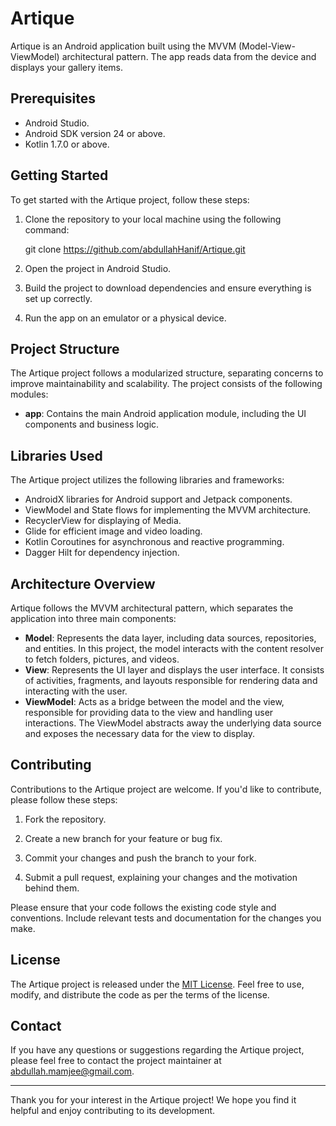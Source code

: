# Artique

Artique is an Android application built using the MVVM (Model-View-ViewModel) architectural pattern. The app reads data from the device and displays your gallery items. 

## Prerequisites

- Android Studio.
- Android SDK version 24 or above.
- Kotlin 1.7.0 or above.

## Getting Started

To get started with the Artique project, follow these steps:

1. Clone the repository to your local machine using the following command:

    git clone https://github.com/abdullahHanif/Artique.git

2. Open the project in Android Studio.

3. Build the project to download dependencies and ensure everything is set up correctly.

4. Run the app on an emulator or a physical device.

## Project Structure

The Artique project follows a modularized structure, separating concerns to improve maintainability and scalability. The project consists of the following modules:

- **app**: Contains the main Android application module, including the UI components and business logic.

## Libraries Used

The Artique project utilizes the following libraries and frameworks:

- AndroidX libraries for Android support and Jetpack components.
- ViewModel and State flows for implementing the MVVM architecture.
- RecyclerView for displaying of Media.
- Glide for efficient image and video loading.
- Kotlin Coroutines for asynchronous and reactive programming.
- Dagger Hilt for dependency injection.

## Architecture Overview

Artique follows the MVVM architectural pattern, which separates the application into three main components:

- **Model**: Represents the data layer, including data sources, repositories, and entities. In this project, the model interacts with the content resolver to fetch folders, pictures, and videos.
- **View**: Represents the UI layer and displays the user interface. It consists of activities, fragments, and layouts responsible for rendering data and interacting with the user.
- **ViewModel**: Acts as a bridge between the model and the view, responsible for providing data to the view and handling user interactions. The ViewModel abstracts away the underlying data source and exposes the necessary data for the view to display.

## Contributing

Contributions to the Artique project are welcome. If you'd like to contribute, please follow these steps:

1. Fork the repository.

2. Create a new branch for your feature or bug fix.

3. Commit your changes and push the branch to your fork.

4. Submit a pull request, explaining your changes and the motivation behind them.

Please ensure that your code follows the existing code style and conventions. Include relevant tests and documentation for the changes you make.

## License

The Artique project is released under the [MIT License](https://opensource.org/licenses/MIT). Feel free to use, modify, and distribute the code as per the terms of the license.

## Contact

If you have any questions or suggestions regarding the Artique project, please feel free to contact the project maintainer at [abdullah.mamjee@gmail.com](mailto:abdullah.mamjee@gmail.com).

---

Thank you for your interest in the Artique project! We hope you find it helpful and enjoy contributing to its development.
